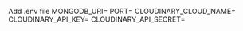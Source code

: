  Add .env file
MONGODB_URI=
PORT=
CLOUDINARY_CLOUD_NAME=
CLOUDINARY_API_KEY=
CLOUDINARY_API_SECRET=



